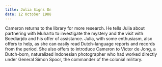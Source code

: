 ```yaml
---
title: Julia Signs On
date: 12 October 1988
---
```


Cameron returns to the library for more research. He tells Julia about partnering with Muharto to investigate the mystery and the visit with Boediarjdo and his offer of assistance. Julia, with some enthusiasm, also offers to help, as she can easily read Dutch-language reports and records from the period. She also offers to introduce Cameron to Victor de Jong, a Dutch-born, naturalized Indonesian photographer who had worked directly under General Simon Spoor, the commander of the colonial military. 
